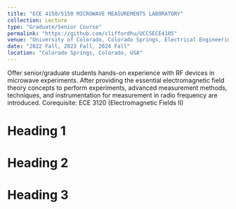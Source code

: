 ```yaml
---
title: "ECE 4150/5150 MICROWAVE MEASUREMENTS LABORATORY"
collection: Lecture
type: "Graduate/Senior Course"
permalink: "https://github.com/cliffordhu/UCCSECE4105"
venue: "University of Colorado, Colorado Springs, Electrical Engineering Department"
date: "2022 Fall, 2023 Fall, 2024 Fall"
location: "Colorado Springs, Colorado, USA"
---
```


Offer senior/graduate students hands-on experience with RF devices in microwave experiments. After 
providing the essential electromagnetic field theory concepts to perform experiments, advanced measurement methods, techniques, and instrumentation for measurement in radio frequency are introduced. Corequisite: ECE 3120 (Electromagnetic Fields II)

Heading 1
======

Heading 2
======

Heading 3
======
